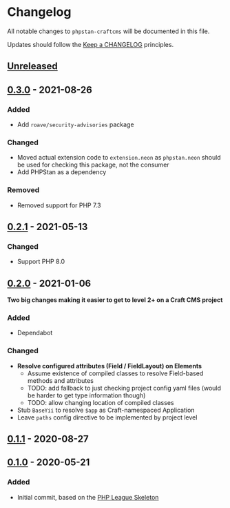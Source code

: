 # Changelog

All notable changes to `phpstan-craftcms` will be documented in this file.

Updates should follow the [Keep a CHANGELOG](http://keepachangelog.com/) principles.

## [Unreleased](https://github.com/studio-stomp/phpstan-craftcms/compare/0.3.0...main)

## [0.3.0](https://github.com/studio-stomp/phpstan-craftcms/compare/0.2.1...0.3.0) - 2021-08-26
### Added
- Add `roave/security-advisories` package

### Changed
- Moved actual extension code to `extension.neon` as `phpstan.neon` should be used for checking this package, not the consumer
- Add PHPStan as a dependency

### Removed
- Removed support for PHP 7.3

## [0.2.1](https://github.com/studio-stomp/phpstan-craftcms/compare/0.2.0...0.2.1) - 2021-05-13

### Changed
- Support PHP 8.0

## [0.2.0](https://github.com/studio-stomp/phpstan-craftcms/compare/0.1.1...0.2.0) - 2021-01-06
**Two big changes making it easier to get to level 2+ on a Craft CMS project**

### Added
- Dependabot

### Changed
- **Resolve configured attributes (Field / FieldLayout) on Elements**
    - Assume existence of compiled classes to resolve Field-based methods and attributes
    - TODO: add fallback to just checking project config yaml files (would be harder to get type information though)
    - TODO: allow changing location of compiled classes
- Stub `BaseYii` to resolve `$app` as Craft-namespaced Application
- Leave `paths` config directive to be implemented by project level

## [0.1.1](https://github.com/studio-stomp/phpstan-craftcms/compare/0.1.0...0.1.1) - 2020-08-27

## [0.1.0](https://github.com/studio-stomp/phpstan-craftcms/tree/0.1.0) - 2020-05-21

### Added
- Initial commit, based on the [PHP League Skeleton](https://github.com/thephpleague/skeleton)
